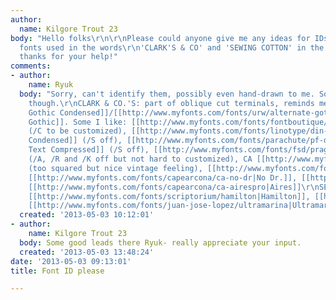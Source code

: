 ```yaml
---
author:
  name: Kilgore Trout 23
body: "Hello folks\r\n\r\nPlease could anyone give me any ideas for IDs on the two
  fonts used in the words\r\n'CLARK'S & CO' and 'SEWING COTTON' in the attached photo\r\n\r\nMany
  thanks for your help!"
comments:
- author:
    name: Ryuk
  body: "Sorry, can't identify them, possibly even hand-drawn to me. Some alternatives
    though.\r\nCLARK & CO.'S: part of oblique cut terminals, reminds me of [[http://www.myfonts.com/fonts/linotype/trade-gothic|Trade
    Gothic Condensed]]/[[http://www.myfonts.com/fonts/urw/alternate-gothic|Alternate
    Gothic]]. Some I like: [[http://www.myfonts.com/fonts/fontboutique/noga|Noga]]
    (/C to be customized), [[http://www.myfonts.com/fonts/linotype/din-next|DIN Next
    Condensed]] (/S off), [[http://www.myfonts.com/fonts/parachute/pf-din-text-comp-std|DIN
    Text Compressed]] (/S off), [[http://www.myfonts.com/fonts/fsd/pragmata-pro|Pragmata]]
    (/A, /R and /K off but not hard to customized), CA [[http://www.myfonts.com/fonts/capearcona/ca-geheimagent|Geheimagent]]
    (too squared but nice vintage feeling), [[http://www.myfonts.com/fonts/capearcona/ca-bnd|BND]],
    [[http://www.myfonts.com/fonts/capearcona/ca-no-dr|No Dr.]], [[http://www.myfonts.com/fonts/capearcona/ca-cula|Cula]],
    [[http://www.myfonts.com/fonts/capearcona/ca-airespro|Aires]]\r\nSEWING COTTON:
    [[http://www.myfonts.com/fonts/scriptorium/hamilton|Hamilton]], [[http://www.myfonts.com/fonts/baselinefonts/antimony|Antinomy]],
    [[http://www.myfonts.com/fonts/juan-jose-lopez/ultramarina|Ultramarina]]"
  created: '2013-05-03 10:12:01'
- author:
    name: Kilgore Trout 23
  body: Some good leads there Ryuk- really appreciate your input.
  created: '2013-05-03 13:48:24'
date: '2013-05-03 09:13:01'
title: Font ID please

---
```

